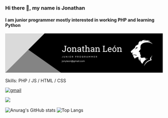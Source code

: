 ### Hi there 👋, my name is Jonathan
#### I am junior programmer mostly interested in working PHP and learning Python
![I am junior programmer](https://raw.githubusercontent.com/jleocan773/jleocan773/main/imgs/Banner.png)


Skills: PHP / JS / HTML / CSS



[<img src='https://cdn.jsdelivr.net/npm/simple-icons@3.0.1/icons/gmail.svg' alt='gmail' height='40'>](jonyleon@gmail.com)  

  <img src="https://profile-counter.glitch.me/jleocan773/count.svg" />


![Anurag's GitHub stats](https://github-readme-stats.vercel.app/api?username=jleocan773&theme=synthwave&show_icons=true&hide=prs&rank_icon=github&line_height=24&ring_color=E5289E)
![Top Langs](https://github-readme-stats.vercel.app/api/top-langs/?username=jleocan773&theme=synthwave&layout=compact)
